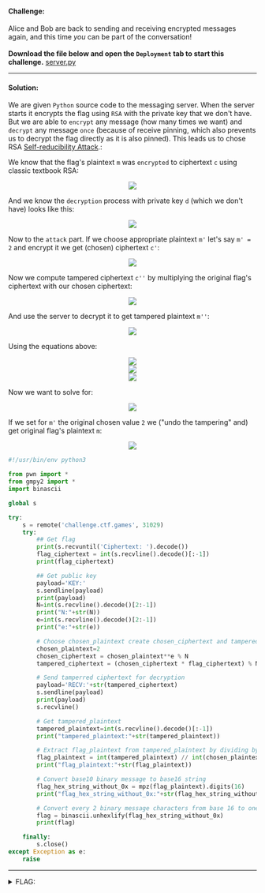 #### Challenge:

Alice and Bob are back to sending and receiving encrypted  messages again, and this time <i>you</i> can be part of  the conversation! <br><br> <b>Download the file below and open the <code>Deployment</code> tab to start this challenge.</b> [server.py](./server.py ":ignore")

---

#### Solution:

We are given `Python` source code to the messaging server. When the server starts it encrypts the flag using `RSA` with the private key that we don't have. But we are able to `encrypt` any message (how many times we want) and `decrypt` any message `once` (because of receive pinning, which also prevents us to decrypt the flag directly as it is also pinned). This leads us to chose RSA [Self-reducibility Attack](https://people.csail.mit.edu/rivest/RivestKaliski-RSAProblem.pdf).:

We know that the flag's plaintext `m` was `encrypted` to ciphertext `c` using classic textbook RSA:

<center><img src="https://render.githubusercontent.com/render/math?math=c = m^e ( mod N )"></center>

And we know the `decryption` process with private key `d` (which we don't have) looks like this:

<center><img src="https://render.githubusercontent.com/render/math?math=m = c^d ( mod N )"></center>

Now to the `attack` part. If we choose appropriate plaintext `m'` let's say `m' = 2` and encrypt it we get (chosen) ciphertext `c'`:

<center><img src="https://render.githubusercontent.com/render/math?math=c^' = {m^'}^e ( mod N )"></center>

Now we compute tampered ciphertext `c''` by multiplying the original flag's ciphertext with our chosen ciphertext:

<center><img src="https://render.githubusercontent.com/render/math?math=c^'' = c * c^' ( mod N )"></center>

And use the server to decrypt it to get tampered plaintext `m''`:

<center><img src="https://render.githubusercontent.com/render/math?math=m^'' = {c^''}^d ( mod N )"></center>

Using the equations above:

<center><img src="https://render.githubusercontent.com/render/math?math=m^'' = (c * c^') ^d ( mod N )"></center>

<center><img src="https://render.githubusercontent.com/render/math?math=m^'' = (c^d)* ({c^'}^d)( mod N )"></center>

<center><img src="https://render.githubusercontent.com/render/math?math=m^'' = m* m^' ( mod N )"></center>

Now we want to solve for:

<center><img src="https://render.githubusercontent.com/render/math?math=m = m^''/ m^' ( mod N )"></center>

If we set for `m'`  the original chosen value `2` we ("undo the tampering" and) get original flag's plaintext `m`:

<center><img src="https://render.githubusercontent.com/render/math?math=m = m^''/ 2 ( mod N )"></center>


```python
#!/usr/bin/env python3

from pwn import *
from gmpy2 import *
import binascii

global s

try:
    s = remote('challenge.ctf.games', 31029)
    try:
        ## Get flag
        print(s.recvuntil('Ciphertext: ').decode())
        flag_ciphertext = int(s.recvline().decode()[:-1])
        print(flag_ciphertext)

        ## Get public key
        payload='KEY:'
        s.sendline(payload)
        print(payload)
        N=int(s.recvline().decode()[2:-1])
        print("N:"+str(N))
        e=int(s.recvline().decode()[2:-1])
        print("e:"+str(e))

        # Choose chosen_plaintext create chosen_ciphertext and tampered_ciphertext
        chosen_plaintext=2
        chosen_ciphertext = chosen_plaintext**e % N
        tampered_ciphertext = (chosen_ciphertext * flag_ciphertext) % N

        # Send tamperred ciphertext for decryption
        payload='RECV:'+str(tampered_ciphertext)
        s.sendline(payload)
        print(payload)
        s.recvline()

        # Get tampered_plaintext
        tampered_plaintext=int(s.recvline().decode()[:-1])
        print("tampered_plaintext:"+str(tampered_plaintext))

        # Extract flag_plaintext from tampered_plaintext by dividing by chosen_plaintext:
        flag_plaintext = int(tampered_plaintext) // int(chosen_plaintext)
        print("flag_plaintext:"+str(flag_plaintext))

        # Convert base10 binary message to base16 string
        flag_hex_string_without_0x = mpz(flag_plaintext).digits(16)
        print("flag_hex_string_without_0x:"+str(flag_hex_string_without_0x))

        # Convert every 2 binary message characters from base 16 to one string character
        flag = binascii.unhexlify(flag_hex_string_without_0x)
        print(flag)

    finally:
        s.close()
except Exception as e:
    raise
```

---

<details><summary>FLAG:</summary>

```
flag{schoolhouse_crypto_with_our_favorite_characters}
```

</details>
<br/>
